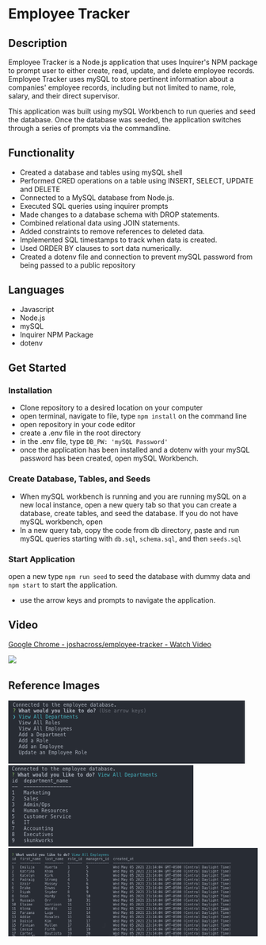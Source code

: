# Employee Tracker

## Description
Employee Tracker is a Node.js application that uses Inquirer's NPM package to prompt user to either create, read, update, and delete employee records. Employee Tracker uses mySQL to store pertinent information about a companies' employee records, including but not limited to name, role, salary, and their direct supervisor.

This application was built using mySQL Workbench to run queries and seed the database. Once the database was seeded, the application switches through a series of prompts via the commandline. 

## Functionality
* Created a database and tables using mySQL shell
* Performed CRED operations on a table using INSERT, SELECT, UPDATE and DELETE
* Connected to a MySQL database from Node.js.
* Executed SQL queries using inquirer prompts
* Made changes to a database schema with DROP statements.
* Combined relational data using JOIN statements.
* Added constraints to remove references to deleted data.
* Implemented SQL timestamps to track when data is created.
* Used ORDER BY clauses to sort data numerically.
* Created a dotenv file and connection to prevent mySQL password from being passed to a public repository

## Languages
* Javascript
* Node.js
* mySQL
* Inquirer NPM Package
* dotenv

## Get Started
### Installation
* Clone repository to a desired location on your computer
* open terminal, navigate to file, type `npm install` on the command line
* open repository in your code editor
* create a .env file in the root directory
* in the .env file, type `DB_PW: 'mySQL Password'`
* once the application has been installed and a dotenv with your mySQL password has been created, open mySQL Workbench.
### Create Database, Tables, and Seeds
* When mySQL workbench is running and you are running mySQL on a new local instance, open a new query tab so that you can create a database, create tables, and seed the database. If you do not have mySQL workbench, open 
* In a new query tab, copy the code from db directory, paste and run mySQL queries starting with `db.sql`, `schema.sql`, and then `seeds.sql`

### Start Application
open a new  type `npm run seed` to seed the database with dummy data and `npm start` to start the application.
* use the arrow keys and prompts to navigate the application. 

## Video
<a href="https://www.loom.com/share/9930b1aa7a254f5b96f0e287540bf396">
    <p>Google Chrome - joshacross/employee-tracker - Watch Video</p>
    <img style="max-width:300px;" src="https://cdn.loom.com/sessions/thumbnails/9930b1aa7a254f5b96f0e287540bf396-with-play.gif">
  </a>

## Reference Images
<img src="db/assets/images/1.png" alt="application running in the commandline prompting user to view departments, roles, employees, and update an employee role">

<img src="db/assets/images/2.png" alt="application query viewing all departments - marketing, sales, admin/operations/human resources, customer service, IT, Accounting, Executives, Skunkworks">

<img src="db/assets/images/3.png" alt="application view of employee records, including first name, last name, employee role id, manager's id, and when the data was created">